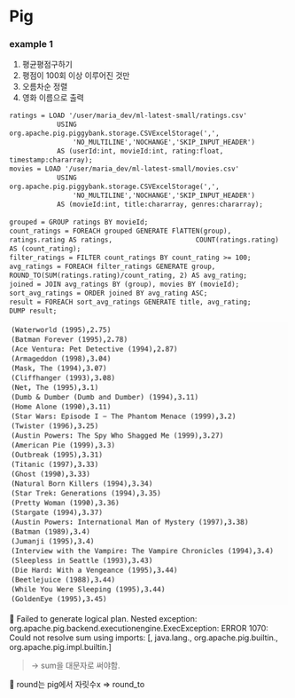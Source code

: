 # Pig

### example 1

1. 평균평점구하기
2. 평점이 100회 이상 이루어진 것만
3. 오름차순 정렬
4. 영화 이름으로 출력

```pig
ratings = LOAD '/user/maria_dev/ml-latest-small/ratings.csv' 
			USING org.apache.pig.piggybank.storage.CSVExcelStorage(',',
            	'NO_MULTILINE','NOCHANGE','SKIP_INPUT_HEADER')
            AS (userId:int, movieId:int, rating:float, timestamp:chararray);
movies = LOAD '/user/maria_dev/ml-latest-small/movies.csv'
			USING org.apache.pig.piggybank.storage.CSVExcelStorage(',',
            	'NO_MULTILINE','NOCHANGE','SKIP_INPUT_HEADER')
          	AS (movieId:int, title:chararray, genres:chararray);

grouped = GROUP ratings BY movieId;
count_ratings = FOREACH grouped GENERATE FlATTEN(group), ratings.rating AS ratings, 					COUNT(ratings.rating) AS (count_rating);
filter_ratings = FILTER count_ratings BY count_rating >= 100; 
avg_ratings = FOREACH filter_ratings GENERATE group, 													ROUND_TO(SUM(ratings.rating)/count_rating, 2) AS avg_rating;
joined = JOIN avg_ratings BY (group), movies BY (movieId);
sort_avg_ratings = ORDER joined BY avg_rating ASC;
result = FOREACH sort_avg_ratings GENERATE title, avg_rating;
DUMP result;
```

![result](./screenshot/pig_rating1_result.png)

:bug: Failed to generate logical plan. Nested exception: org.apache.pig.backend.executionengine.ExecException: ERROR 1070: Could not resolve sum using imports: [, java.lang., org.apache.pig.builtin., org.apache.pig.impl.builtin.] 

> -> sum을 대문자로 써야함.

:memo: round는 pig에서 자릿수x => round_to

